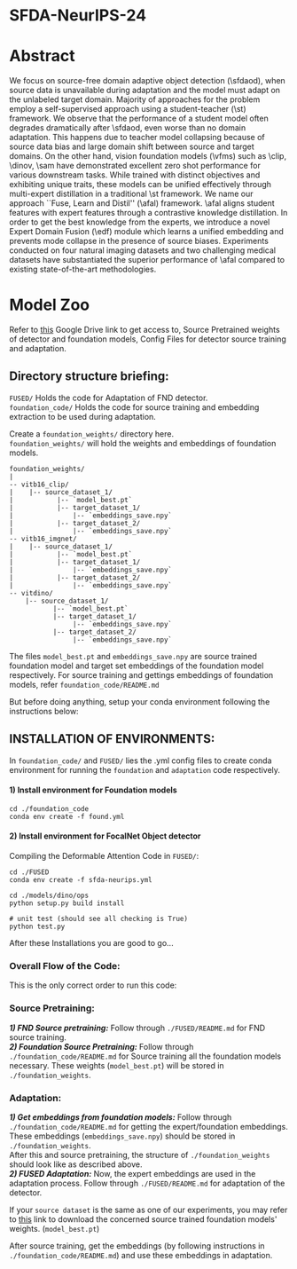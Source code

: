 # SFDA-NeurIPS-24

# Abstract
We focus on source-free domain adaptive object detection (\sfdaod), when source data is unavailable during adaptation and the model must adapt on the unlabeled target domain. Majority of approaches for the problem employ a self-supervised approach using a student-teacher (\st) framework. We observe that the performance of a student model often degrades dramatically after \sfdaod, even worse than no domain adaptation. This happens due to teacher model collapsing because of source data bias and large domain shift between source and target domains. On the other hand, vision foundation models (\vfms) such as \clip, \dinov, \sam have demonstrated excellent zero shot performance for various downstream tasks. While trained with distinct objectives and exhibiting unique traits, these models can be unified effectively through multi-expert distillation in a traditional \st framework. We name our approach ``Fuse, Learn and Distil'' (\afal) framework. \afal aligns student features with expert features through a contrastive knowledge distillation. In order to get the best knowledge from the experts, we introduce a novel Expert Domain Fusion (\edf) module which learns a unified embedding and prevents mode collapse in the presence of source biases. Experiments conducted on four natural imaging datasets and two challenging medical datasets have substantiated the superior performance of \afal compared to existing state-of-the-art methodologies.

# Model Zoo
Refer to [this](https://drive.google.com/drive/folders/1pudcZcTgL05-0ruIxIYHQIVWqKfgMgD6?usp=drive_link) Google Drive link to get access to, Source Pretrained weights of detector and foundation models, Config Files for detector source training and adaptation.

<!--
# Architecture
![architecture](figs/framework.png "model arch")
-->

## Directory structure briefing:

```FUSED/``` Holds the code for Adaptation of FND detector.  
```foundation_code/``` Holds the code for source training and embedding extraction to be used during adaptation.  

Create a ```foundation_weights/``` directory here.  
```foundation_weights/``` will hold the weights and embeddings of foundation models.  

```
foundation_weights/
|
-- vitb16_clip/
|    |-- source_dataset_1/
|           |-- `model_best.pt`
|           |-- target_dataset_1/
|               |-- `embeddings_save.npy`
|           |-- target_dataset_2/
|               |-- `embeddings_save.npy`
-- vitb16_imgnet/
|    |-- source_dataset_1/
|           |-- `model_best.pt`
|           |-- target_dataset_1/
|               |-- `embeddings_save.npy`
|           |-- target_dataset_2/
|               |-- `embeddings_save.npy`
-- vitdino/
    |-- source_dataset_1/
           |-- `model_best.pt`
           |-- target_dataset_1/
                |-- `embeddings_save.npy`
           |-- target_dataset_2/
                |-- `embeddings_save.npy`
```

The files ```model_best.pt``` and ```embeddings_save.npy``` are source trained foundation model and target set embeddings of the foundation model respectively.
For source training and gettings embeddings of foundation models, refer ```foundation_code/README.md``` 

But before doing anything, setup your conda environment following the instructions below:

## INSTALLATION OF ENVIRONMENTS:
In ```foundation_code/``` and ```FUSED/``` lies the .yml config files to create conda environment for running the ```foundation``` and ```adaptation``` code respectively.  
#### 1) Install environment for Foundation models  
```
cd ./foundation_code
conda env create -f found.yml
```
#### 2) Install environment for FocalNet Object detector
Compiling the Deformable Attention Code in ```FUSED/```:  
```
cd ./FUSED
conda env create -f sfda-neurips.yml

cd ./models/dino/ops
python setup.py build install

# unit test (should see all checking is True)
python test.py
```
After these Installations you are good to go...

### Overall Flow of the Code:   
This is the only correct order to run this code:  

### Source Pretraining:
_**1) FND Source pretraining:**_
   Follow through ```./FUSED/README.md``` for FND source training.  
_**2) Foundation Source Pretraining:**_
   Follow through ```./foundation_code/README.md``` for Source training all the foundation models necessary. These weights (`model_best.pt`) will be stored in ```./foundation_weights```.  
   
### Adaptation:
_**1) Get embeddings from foundation models:**_
   Follow through ```./foundation_code/README.md``` for getting the expert/foundation embeddings. These embeddings (`embeddings_save.npy`) should be stored in `./foundation_weights`.  
   After this and source pretraining, the structure of `./foundation_weights` should look like as described above.  
_**2) FUSED Adaptation:**_
   Now, the expert embeddings are used in the adaptation process. Follow through `./FUSED/README.md` for adaptation of the detector.

<!--
   # SFDA-NeurIPS-24

# Abstract
We focus on source-free domain adaptive object detection (\sfdaod), when source data is unavailable during adaptation and the model must adapt on the unlabeled target domain. Majority of approaches for the problem employ a self-supervised approach using a student-teacher (\st) framework. We observe that the performance of a student model often degrades dramatically after \sfdaod, even worse than no domain adaptation. This happens due to teacher model collapsing because of source data bias and large domain shift between source and target domains. On the other hand, vision foundation models (\vfms) such as \clip, \dinov, \sam have demonstrated excellent zero shot performance for various downstream tasks. While trained with distinct objectives and exhibiting unique traits, these models can be unified effectively through multi-expert distillation in a traditional \st framework. We name our approach ``Fuse, Learn and Distil'' (\afal) framework. \afal aligns student features with expert features through a contrastive knowledge distillation. In order to get the best knowledge from the experts, we introduce a novel Expert Domain Fusion (\edf) module which learns a unified embedding and prevents mode collapse in the presence of source biases. Experiments conducted on four natural imaging datasets and two challenging medical datasets have substantiated the superior performance of \afal compared to existing state-of-the-art methodologies.

# Architecture
![architecture](figs/framework.png "model arch")

## Directory structure briefing:

```FUSED/``` Holds the code for Adaptation of FND detector.  
```foundation_code/``` Holds the code for source training and embedding extraction to be used during adaptation.  

Create a ```foundation_weights/``` directory here.  
```foundation_weights/``` will hold the weights and embeddings of foundation models.  

```
foundation_weights/
|
-- vitb16_clip/
|    |-- source_dataset_1/
|           |-- `model_best.pt`
|           |-- target_dataset_1/
|               |-- `embeddings_save.npy`
|           |-- target_dataset_2/
|               |-- `embeddings_save.npy`
-- vitb16_imgnet/
|    |-- source_dataset_1/
|           |-- `model_best.pt`
|           |-- target_dataset_1/
|               |-- `embeddings_save.npy`
|           |-- target_dataset_2/
|               |-- `embeddings_save.npy`
-- vitdino/
    |-- source_dataset_1/
           |-- `model_best.pt`
           |-- target_dataset_1/
                |-- `embeddings_save.npy`
           |-- target_dataset_2/
                |-- `embeddings_save.npy`
```

The files ```model_best.pt``` and ```embeddings_save.npy``` are source trained foundation model and target set embeddings of the foundation model respectively.
For source training and gettings embeddings of foundation models, refer ```foundation_code/README.md``` 

But before doing anything, setup your conda environment following the instructions below:

## INSTALLATION OF ENVIRONMENTS:
In ```foundation_code/``` and ```FUSED/``` lies the .yml config files to create conda environment for running the ```foundation``` and ```adaptation``` code respectively.  

-->

If your `source dataset` is the same as one of our experiments, you may refer to [this](https://drive.google.com/drive/folders/1pudcZcTgL05-0ruIxIYHQIVWqKfgMgD6?usp=drive_link) link to download the concerned source trained foundation models' weights. (`model_best.pt`)

After source training, get the embeddings (by following instructions in ```./foundation_code/README.md```) and use these embeddings in adaptation.

